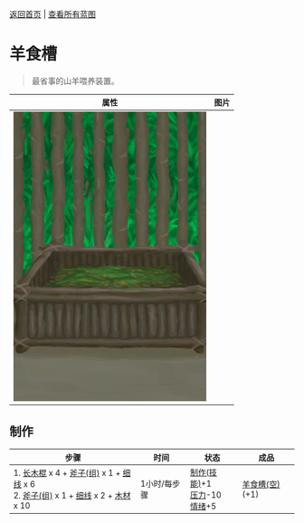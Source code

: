 [返回首页](index.md)   |  [查看所有蓝图](blueprint.md)
# 羊食槽  
> 最省事的山羊喂养装置。  
  
  属性  |   图片   
 ----  |  ----:   
   |  ![](Sprite/FeedingTrough.png)   
  
## 制作  
步骤  |  时间  |  状态  |  成品  
----  |  ----  |  ----  |  ----  
1. [长木棍](StickLong.md) x 4 + [斧子(组)](GpTag_Axe.md) x 1 + [细线](CordFiber.md) x 6<br>2. [斧子(组)](GpTag_Axe.md) x 1 + [细线](CordFiber.md) x 2 + [木材](Wood.md) x 10  |  1小时/每步骤  |  [制作(技能)](Skill_Crafting.md)+1<br>[压力](Stress.md)-10<br>[情绪](Morale.md)+5  |  [羊食槽(空)](GoatFeederEmpty.md)(+1)  
